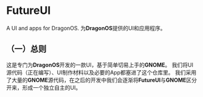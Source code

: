 # FutureUI
A UI and apps for DragonOS.
为**DragonOS**提供的UI和应用程序。

## （一）总则

这是专门为**DragonOS**开发的一款UI，基于简单切易上手的**GNOME**。
我们将UI源代码（正在编写）、UI制作材料以及必要的App都塞进了这个仓库里。
我们采用了大量的**GNOME**源代码，在之后的开发中我们会逐渐将**FutureUI**与**GNOME**区分开来，形成一个独立自主的UI。